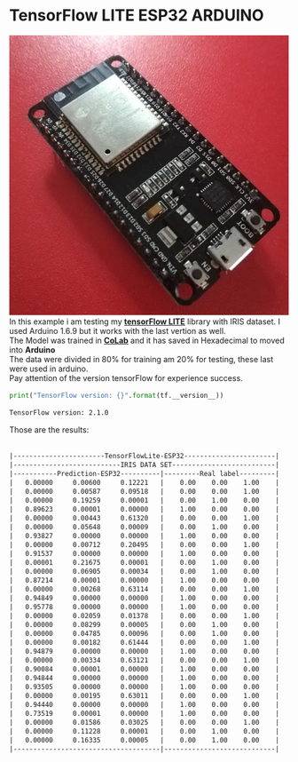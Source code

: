 
# TensorFlow LITE ESP32 ARDUINO

![imagen](0.jpg)  
In this example i am testing my [__tensorFlow LITE__](https://github.com/sandroormeno/share_aws/blob/master/hello_world.zip?raw=true)  library with IRIS dataset. I used Arduino 1.6.9 but it works with the last vertion as well.   
The Model was trained in [__CoLab__](https://github.com/sandroormeno/TensorFlow-LITE-ESP32-ARDUINO/blob/master/tutorial.ipynb) and it has saved in Hexadecimal to  moved into __Arduino__   
The data were divided in 80% for training am 20% for testing, these last were used in arduino.  
Pay attention of the version tensorFlow for experience success.
```python
print("TensorFlow version: {}".format(tf.__version__))
```
```sh
TensorFlow version: 2.1.0
```
Those are the results:  
``` text

|-----------------------TensorFlowLite-ESP32-----------------------|
|---------------------------IRIS DATA SET--------------------------|
|-----------Prediction-ESP32----------|---------Real label---------|
|   0.00000     0.00600     0.12221   |    0.00    0.00    1.00    |
|   0.00000     0.00587     0.09518   |    0.00    0.00    1.00    |
|   0.00000     0.19259     0.00001   |    0.00    1.00    0.00    |
|   0.89623     0.00001     0.00000   |    1.00    0.00    0.00    |
|   0.00000     0.00443     0.61320   |    0.00    0.00    1.00    |
|   0.00000     0.05648     0.00009   |    0.00    1.00    0.00    |
|   0.93827     0.00000     0.00000   |    1.00    0.00    0.00    |
|   0.00000     0.00712     0.20495   |    0.00    0.00    1.00    |
|   0.91537     0.00000     0.00000   |    1.00    0.00    0.00    |
|   0.00001     0.21675     0.00001   |    0.00    1.00    0.00    |
|   0.00000     0.06905     0.00034   |    0.00    1.00    0.00    |
|   0.87214     0.00001     0.00000   |    1.00    0.00    0.00    |
|   0.00000     0.00268     0.63114   |    0.00    0.00    1.00    |
|   0.94849     0.00000     0.00000   |    1.00    0.00    0.00    |
|   0.95778     0.00000     0.00000   |    1.00    0.00    0.00    |
|   0.00000     0.02059     0.01378   |    0.00    0.00    1.00    |
|   0.00000     0.08299     0.00005   |    0.00    1.00    0.00    |
|   0.00000     0.04785     0.00096   |    0.00    1.00    0.00    |
|   0.00000     0.00182     0.61444   |    0.00    0.00    1.00    |
|   0.94879     0.00000     0.00000   |    1.00    0.00    0.00    |
|   0.00000     0.00334     0.63121   |    0.00    0.00    1.00    |
|   0.90084     0.00001     0.00000   |    1.00    0.00    0.00    |
|   0.94844     0.00000     0.00000   |    1.00    0.00    0.00    |
|   0.93505     0.00000     0.00000   |    1.00    0.00    0.00    |
|   0.00000     0.00195     0.63011   |    0.00    0.00    1.00    |
|   0.94440     0.00000     0.00000   |    1.00    0.00    0.00    |
|   0.73519     0.00001     0.00000   |    1.00    0.00    0.00    |
|   0.00000     0.01586     0.03025   |    0.00    0.00    1.00    |
|   0.00000     0.11228     0.00001   |    0.00    1.00    0.00    |
|   0.00000     0.16335     0.00005   |    0.00    1.00    0.00    |
|-------------------------------------|----------------------------|
```  
